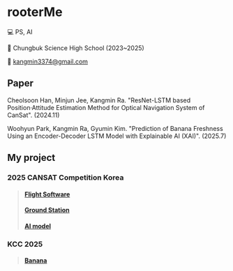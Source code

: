 <!--
![header](https://capsule-render.vercel.app/api?type=rect&height=200&color=black&text=rooterMe&fontAlignY=47&fontAlign=50&section=header&reversal=false&fontColor=FFFFFF&textBg=false&fontSize=100&animation=twinkling&desc=happy%20coding&descAlign=60&strokeWidth=1&stroke=616161)

[![Solved.ac Profile](http://mazassumnida.wtf/api/v2/generate_badge?boj=nkm5246)](https://solved.ac/profile/nkm5246/)
-->
# rooterMe

💻 PS, AI

🏫 Chungbuk Science High School (2023~2025)

📧 kangmin3374@gmail.com


## Paper

Cheolsoon Han, Minjun Jee, Kangmin Ra. "ResNet-LSTM based Position·Attitude Estimation Method for Optical Navigation System of CanSat". (2024.11)

Woohyun Park, Kangmin Ra, Gyumin Kim. "Prediction of Banana Freshness Using an Encoder-Decoder LSTM Model with Explainable AI (XAI)". (2025.7)

## My project
### 2025 CANSAT Competition Korea
> #### [Flight Software](https://github.com/rooterMe/2025_CANSAT_FSW)
> #### [Ground Station](https://github.com/rooterMe/2025_CANSAT_GS)
> #### [AI model](https://github.com/rooterMe/2025_CANSAT_AI)
>
### KCC 2025
> #### [Banana](https://github.com/rooterMe/2025_BANANA)
